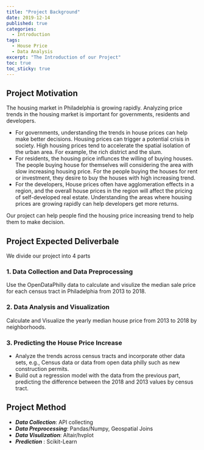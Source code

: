 ```yaml
---
title: "Project Background"
date: 2019-12-14
published: true
categories:
  - Introduction
tags:
  - House Price
  - Data Analysis
excerpt: "The Introduction of our Project"
toc: true
toc_sticky: true
---
```


## Project Motivation
The housing market in Philadelphia is growing rapidly. Analyzing price trends in the housing market is important for governments, residents and developers. 
- For governments, understanding the trends in house prices can help make better decisions. Housing prices can trigger a potential crisis in society. High housing prices tend to accelerate the spatial isolation of the urban area. For example, the rich district and the slum. 
- For residents, the housing price influnces the willing of buying houses. The people buying house for themselves will considering the area with slow increasing housing price. For the people buying the houses for rent or investment, they desire to buy the houses with high increasing trend.
- For the developers, House prices often have agglomeration effects in a region, and the overall house prices in the region will affect the pricing of self-developed real estate. Understanding the areas where housing prices are growing rapidly can help developers get more returns.

Our project can help people find the housing price increasing trend to help them to make decision.


 ## Project Expected Deliverbale
 We divide our project into 4 parts
 ### 1. Data Collection and Data Preprocessing
 Use the OpenDataPhilly data to calculate and visulize the median sale price for each census tract in Philadelphia from 2013 to 2018.
 ### 2. Data Analysis and Visualization
 Calculate and Visualize the yearly median house price from 2013 to 2018 by neighborhoods. 
 ### 3. Predicting the House Price Increase
- Analyze the trends across census tracts and incorporate other data sets, e.g., Census data or data from open data philly such as new construction permits.
- Build out a regression model with the data from the previous part, predicting the difference between the 2018 and 2013 values by census tract.

## Project Method
- ***Data Collection***: API collecting
- ***Data Preprocessing***: Pandas/Numpy, Geospatial Joins
- ***Data Visulization***: Altair/hvplot
- ***Prediction*** : Scikit-Learn

